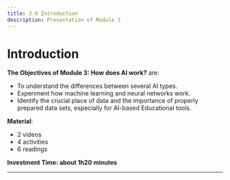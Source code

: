 ```yaml
---
title: 3.0 Introduction
description: Presentation of Module 3
---
```


# Introduction

**The Objectives of Module 3: How does AI work?** are:

- To understand the differences between several AI types.
- Experiment how machine learning and neural networks work.
- Identify the crucial place of data and the importance of properly prepared data sets, especially for AI-based Educational tools.

**Material**:

- 2 videos
- 4 activities
- 6 readings

**Investment Time: about 1h20 minutes**

---
